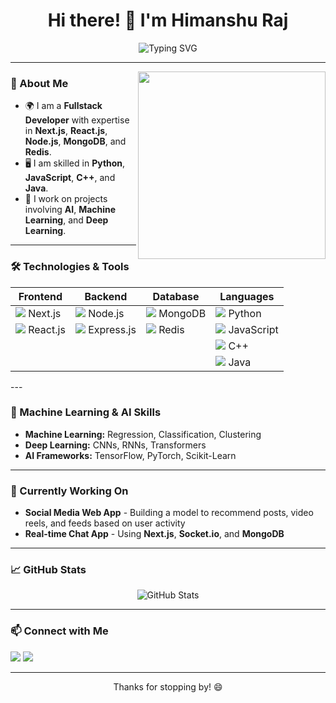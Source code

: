 <h1 align="center">
  Hi there! 👋 I'm Himanshu Raj
</h1>

<p align="center">
  <img src="https://readme-typing-svg.herokuapp.com?font=Roboto&size=28&color=0E6EB8&center=true&vCenter=true&width=500&height=50&lines=Fullstack+Developer;AI+Enthusiast;Machine+Learning+Practitioner;Open+Source+Contributor" alt="Typing SVG" />
</p>

---

<img align="right" src="https://github.com/HimanshuRaj-GitHub/HimanshuRaj-GitHub/assets/developer.gif" width="300"/>

### 🚀 About Me

- 🌍 I am a **Fullstack Developer** with expertise in **Next.js**, **React.js**, **Node.js**, **MongoDB**, and **Redis**.
- 🖥️ I am skilled in **Python**, **JavaScript**, **C++**, and **Java**.
- 🤖 I work on projects involving **AI**, **Machine Learning**, and **Deep Learning**.

---
<p align="center">
  
  ### 🛠️ Technologies & Tools
</p>
<div align="center">

| **Frontend** | **Backend** | **Database**  | **Languages** |
|--------------|-------------|--------------|---------------|
| <img src="https://img.icons8.com/color/48/nextjs.png"/> Next.js | <img src="https://img.icons8.com/color/48/nodejs.png"/> Node.js | <img src="https://img.icons8.com/color/48/mongodb.png"/> MongoDB | <img src="https://img.icons8.com/color/48/python.png"/> Python |
| <img src="https://img.icons8.com/color/48/react-native.png"/> React.js | <img src="https://img.icons8.com/color/48/express.png"/> Express.js | <img src="https://img.icons8.com/color/48/redis.png"/> Redis | <img src="https://img.icons8.com/color/48/javascript.png"/> JavaScript |
| | | |  <img src="[https://img.icons8.com/color/48/c++.png](https://cdn-icons-png.flaticon.com/512/6132/6132222.png)"/> C++ |
| | | |  <img src="https://img.icons8.com/color/48/java-coffee-cup-logo.png"/> Java |

</div>
---

### 🧠 Machine Learning & AI Skills

- **Machine Learning:** Regression, Classification, Clustering
- **Deep Learning:** CNNs, RNNs, Transformers
- **AI Frameworks:** TensorFlow, PyTorch, Scikit-Learn

---

### 🌱 Currently Working On

- **Social Media Web App** - Building a model to recommend posts, video reels, and feeds based on user activity
- **Real-time Chat App** - Using **Next.js**, **Socket.io**, and **MongoDB**

---

### 📈 GitHub Stats

<p align="center">
  <img src="https://github-readme-stats.vercel.app/api?username=HimanshuRaj11&show_icons=true&theme=radical" alt="GitHub Stats" />
</p>

---

### 📫 Connect with Me

[<img src="https://img.shields.io/badge/LinkedIn-Himanshu%20Raj-blue?logo=linkedin">]([https://www.linkedin.com/in/your-profile](https://www.linkedin.com/in/himanshu-raj-yadav-37b185252)) [<img src="https://img.shields.io/badge/Email-himanshurajyadav11%40gmail.com-red?logo=gmail">](mailto:himanshurajyadav11@gmail.com)

---

<p align="center">Thanks for stopping by! 😄</p>
